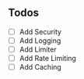 ## Todos

- [ ] Add Security
- [ ] Add Logging
- [ ] Add Limiter
- [ ] Add Rate Limiting
- [ ] Add Caching
